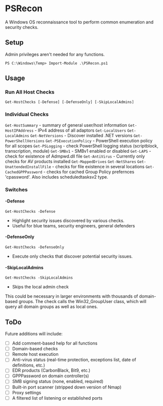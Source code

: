 # PSRecon
A Windows OS reconnaissance tool to perform common enumeration and security checks.

## Setup
Admin privileges aren't needed for any functions.

`PS C:\Windows\Temp> Import-Module .\PSRecon.ps1`

## Usage

### Run All Host Checks
`Get-HostChecks [-Defense] [-DefenseOnly] [-SkipLocalAdmins]`

### Individual Checks
`Get-HostSummary` - summary of general user/host information
`Get-HostIPAddress` - IPv4 address of all adaptors
`Get-LocalUsers`
`Get-LocalAdmins`
`Get-NetVersions` - Discover installed .NET versions
`Get-PowerShellVersions`
`Get-PSExecutionPolicy` - PowerShell execution policy for all scopes
`Get-PSLogging` - check PowerShell logging status (scriptblock, transcription, module)
`Get-SMBv1` - SMBv1 enabled or disabled
`Get-LAPS` - check for existence of Admpwd.dll file
`Get-AntiVirus` - Currently only checks for AV products installed
`Get-MappedDrives`
`Get-NetShares`
`Get-UnattendedInstallFile` - checks for file existence in several locations
`Get-CachedGPPPassword` - checks for cached Group Policy prefernces 'cpassword'. Also includes scheduledtasksv2 type.

### Switches

#### -Defense
`Get-HostChecks -Defense`
* Highlight security issues discovered by various checks.
* Useful for blue teams, security engineers, general defenders

#### -DefenseOnly
`Get-HostChecks -DefenseOnly`
* Execute only checks that discover potential security issues.

#### -SkipLocalAdmins
`Get-HostChecks -SkipLocalAdmins`
* Skips the local admin check

This could be necessary in larger environments with thousands of domain-based groups. The check calls the Win32_GroupUser class, which will query all domain groups as well as local ones.

## ToDo
Future additions will include:
- [ ] Add comment-based help for all functions
- [ ] Domain-based checks
- [ ] Remote host execution
- [ ] Anti-virus status (real-time protection, exceptions list, date of definitions, etc.)
- [ ] EDR products (CarbonBlack, Bit9, etc.)
- [ ] GPPPassword on domain controller(s)
- [ ] SMB signing status (none, enabled, required)
- [ ] Built-in port scanner (stripped down version of Nmap)
- [ ] Proxy settings
- [ ] A filtered list of listening or established ports
